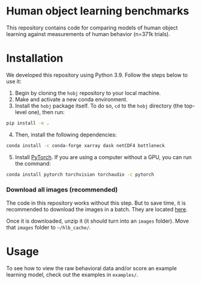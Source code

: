 # Human object learning benchmarks

This repository contains code for comparing models of human object learning against measurements of human behavior (n=371k trials). 

# Installation

We developed this repository using Python 3.9. Follow the steps below to use it: 

1. Begin by cloning the `hobj` repository to your local machine. 
2. Make and activate a new conda environment. 
3. Install the `hobj` package itself. To do so, `cd` to the `hobj` directory (the top-level one), then run:

```bash
pip install -e .
```
4. Then, install the following dependencies:
```bash
conda install -c conda-forge xarray dask netCDF4 bottleneck
```
5. Install [PyTorch](https://pytorch.org). If you are using a computer without a GPU, you can run the command:
```bash
conda install pytorch torchvision torchaudio -c pytorch
```

### Download all images (recommended)

The code in this repository works without this step. But to save time, it is recommended to download the images in a batch.
They are located [here](https://hlbdatasets.s3.amazonaws.com/images/LeeDiCarlo_hobj_Images.zip).

Once it is downloaded, unzip it (it should turn into an `images` folder). Move that `images` folder to `~/hlb_cache/`.

# Usage

To see how to view the raw behavioral data and/or score an example learning model, check out the examples in
`examples/`.
